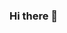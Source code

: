 ### Hi there 👋

<!--
**RafaelRangel0/RafaelRangel0** is a ✨ _special_ ✨ repository because its `README.md` (this file) appears on your GitHub profile.





[![Top Langs](https://github-readme-stats.vercel.app/api/top-langs/?username=RafaelRangel0)%5D(https://github.com/anuraghazra/github-readme-stats)

